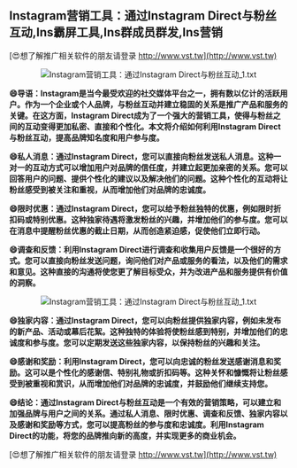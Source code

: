 ## **Instagram营销工具：通过Instagram Direct与粉丝互动,Ins霸屏工具,Ins群成员群发,Ins营销**

[😍想了解推广相关软件的朋友请登录 http://www.vst.tw](http://www.vst.tw)

 <center><img src="https://vst.tw/MP4/tuiguang/png/0.png" alt="Instagram营销工具：通过Instagram Direct与粉丝互动_1.txt"></center>

**😄导语：Instagram是当今最受欢迎的社交媒体平台之一，拥有数以亿计的活跃用户。作为一个企业或个人品牌，与粉丝互动并建立稳固的关系是推广产品和服务的关键。在这方面，Instagram Direct成为了一个强大的营销工具，使得与粉丝之间的互动变得更加私密、直接和个性化。本文将介绍如何利用Instagram Direct与粉丝互动，提高品牌知名度和用户参与度。**

**😄私人消息：通过Instagram Direct，您可以直接向粉丝发送私人消息。这种一对一的互动方式可以增加用户对品牌的信任度，并建立起更加亲密的关系。您可以回答用户的问题、提供个性化的建议以及解决他们的问题。这种个性化的互动将让粉丝感受到被关注和重视，从而增加他们对品牌的忠诚度。**

**😄限时优惠：通过Instagram Direct，您可以给予粉丝独特的优惠，例如限时折扣码或特别优惠。这种独家待遇将激发粉丝的兴趣，并增加他们的参与度。您可以在消息中提醒粉丝优惠的截止日期，从而创造紧迫感，促使他们立即行动。**

**😄调查和反馈：利用Instagram Direct进行调查和收集用户反馈是一个很好的方式。您可以直接向粉丝发送问题，询问他们对产品或服务的看法，以及他们的需求和意见。这种直接的沟通将使您更了解目标受众，并为改进产品和服务提供有价值的洞察。**

 <center><img src="https://vst.tw/MP4/tuiguang/png/5.png" alt="Instagram营销工具：通过Instagram Direct与粉丝互动_1.txt"></center>

**😄独家内容：通过Instagram Direct，您可以向粉丝提供独家内容，例如未发布的新产品、活动或幕后花絮。这种独特的体验将使粉丝感到特别，并增加他们的忠诚度和参与度。您可以定期发送这些独家内容，以保持粉丝的兴趣和关注。**

**😄感谢和奖励：利用Instagram Direct，您可以向忠诚的粉丝发送感谢消息和奖励。这可以是个性化的感谢信、特别礼物或折扣码等。这种关怀和慷慨将让粉丝感受到被重视和赏识，从而增加他们对品牌的忠诚度，并鼓励他们继续支持您。**

**😄结论：通过Instagram Direct与粉丝互动是一个有效的营销策略，可以建立和加强品牌与用户之间的关系。通过私人消息、限时优惠、调查和反馈、独家内容以及感谢和奖励等方式，您可以提高粉丝的参与度和忠诚度。利用Instagram Direct的功能，将您的品牌推向新的高度，并实现更多的商业机会。**

[😍想了解推广相关软件的朋友请登录 http://www.vst.tw](http://www.vst.tw)



